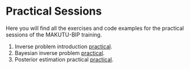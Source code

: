 # Practical Sessions

Here you will find all the exercises and code examples for the practical sessions of the MAKUTU-BIP training.

1. Inverse problem introduction [practical](./11_IP_DA_intro_prac.pdf).
2. Bayesian inverse problem [practical](./21_BIP_prac.pdf).
3. Posterior estimation practical [practical](./31_McMC_prac.pdf).